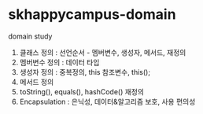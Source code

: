 # skhappycampus-domain
domain study

1. 클래스 정의 : 선언순서 - 멤버변수, 생성자, 메서드, 재정의
2. 멤버변수 정의 : 데이터 타입
3. 생성자 정의 : 중복정의, this 참조변수, this();
4. 메서드 정의
5. toString(), equals(), hashCode() 재정의
6. Encapsulation : 은닉성, 데이터&알고리즘 보호, 사용 편의성

